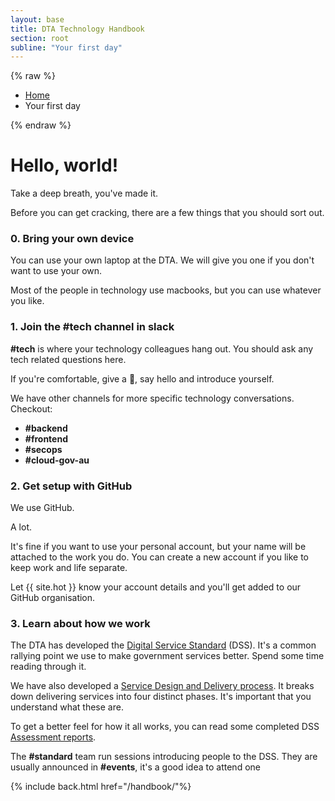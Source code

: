 ```yaml
---
layout: base
title: DTA Technology Handbook
section: root
subline: "Your first day"
---
```


{% raw %}
<nav class="uikit-breadcrumbs" aria-label="breadcrumb">
  <ul class="uikit-link-list uikit-link-list--inline">
    <li><a href="/handbook/">Home</a></li>
    <li>Your first day</li>
  </ul>
</nav>
{% endraw %}

# Hello, world!

Take a deep breath, you've made it.

Before you can get cracking, there are a few things that you should sort out.

### 0. Bring your own device

You can use your own laptop at the DTA. We will give you one if you don't want to use your own.

Most of the people in technology use macbooks, but you can use whatever you like.

### 1. Join the #tech channel in slack

**\#tech** is where your technology colleagues hang out. You should ask any tech related questions here.

If you're comfortable, give a **:wave:**,  say hello and introduce yourself.

We have other channels for more specific technology conversations. 
Checkout:
* **#backend**
* **#frontend**
* **#secops**
* **#cloud-gov-au**


### 2. Get setup with GitHub

We use GitHub.

A lot.

It's fine if you want to use your personal account, but your name will be attached to the work you do. You can create a new account if you like to keep work and life separate.

Let {{ site.hot }} know your account details and you'll get added to our GitHub organisation.

### 3. Learn about how we work

The DTA has developed the [Digital Service Standard](https://www.dta.gov.au/standard/) (DSS). It's a common rallying point we use to make government services better. Spend some time reading through it.

We have also developed a [Service Design and Delivery process](https://www.dta.gov.au/standard/service-design-and-delivery-process/). It breaks down delivering services into four distinct phases. It's important that you understand what these are.

To get a better feel for how it all works, you can read some completed DSS [Assessment reports](https://www.dta.gov.au/standard/assessments/).

The **\#standard** team run sessions introducing people to the DSS. They are usually announced in **#events**, it's a good idea to attend one

{% include back.html href="/handbook/"%}
